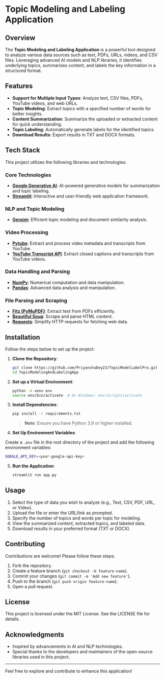 
# Topic Modeling and Labeling Application

## Overview

The **Topic Modeling and Labeling Application** is a powerful tool designed to analyze various data sources such as text, PDFs, URLs, videos, and CSV files. Leveraging advanced AI models and NLP libraries, it identifies underlying topics, summarizes content, and labels the key information in a structured format.

## Features

- **Support for Multiple Input Types**: Analyze text, CSV files, PDFs, YouTube videos, and web URLs.
- **Topic Modeling**: Extract topics with a specified number of words for better insights.
- **Content Summarization**: Summarize the uploaded or extracted content for quick understanding.
- **Topic Labeling**: Automatically generate labels for the identified topics.
- **Download Results**: Export results in TXT and DOCX formats.

## Tech Stack

This project utilizes the following libraries and technologies:

### Core Technologies
- **[Google Generative AI](https://ai.google/)**: AI-powered generative models for summarization and topic labeling.
- **[Streamlit](https://streamlit.io/)**: Interactive and user-friendly web application framework.

### NLP and Topic Modeling
- **[Gensim](https://radimrehurek.com/gensim/)**: Efficient topic modeling and document similarity analysis.

### Video Processing
- **[Pytube](https://pytube.io/)**: Extract and process video metadata and transcripts from YouTube.
- **[YouTube Transcript API](https://pypi.org/project/youtube-transcript-api/)**: Extract closed captions and transcripts from YouTube videos.

### Data Handling and Parsing
- **[NumPy](https://numpy.org/)**: Numerical computation and data manipulation.
- **[Pandas](https://pandas.pydata.org/)**: Advanced data analysis and manipulation.

### File Parsing and Scraping
- **[Fitz (PyMuPDF)](https://pymupdf.readthedocs.io/)**: Extract text from PDFs efficiently.
- **[Beautiful Soup](https://www.crummy.com/software/BeautifulSoup/)**: Scrape and parse HTML content.
- **[Requests](https://docs.python-requests.org/)**: Simplify HTTP requests for fetching web data.

## Installation

Follow the steps below to set up the project:

1. **Clone the Repository**:

    ```bash
    git clone https://github.com/PriyanshuDey23/TopicModelLabelPro.git
    cd TopicModelingAndLabelingApp
    ```

2. **Set up a Virtual Environment**:

    ```bash
    python -m venv env
    source env/bin/activate  # On Windows: env\Scripts\activate
    ```

3. **Install Dependencies**:

    ```bash
    pip install -r requirements.txt
    ```

    > **Note**: Ensure you have Python 3.9 or higher installed.

4. **Set Up Environment Variables**:

Create a `.env` file in the root directory of the project and add the following environment variables:

```bash
GOOGLE_API_KEY=<your-google-api-key>

```

5. **Run the Application**:

    ```bash
    streamlit run app.py
    ```

## Usage

1. Select the type of data you wish to analyze (e.g., Text, CSV, PDF, URL, or Video).
2. Upload the file or enter the URL/link as prompted.
3. Specify the number of topics and words per topic for modeling.
4. View the summarized content, extracted topics, and labeled data.
5. Download results in your preferred format (TXT or DOCX).

## Contributing

Contributions are welcome! Please follow these steps:

1. Fork the repository.
2. Create a feature branch (`git checkout -b feature-name`).
3. Commit your changes (`git commit -m 'Add new feature'`).
4. Push to the branch (`git push origin feature-name`).
5. Open a pull request.

## License

This project is licensed under the MIT License. See the LICENSE file for details.

## Acknowledgments

- Inspired by advancements in AI and NLP technologies.
- Special thanks to the developers and maintainers of the open-source libraries used in this project.

---

Feel free to explore and contribute to enhance this application!
